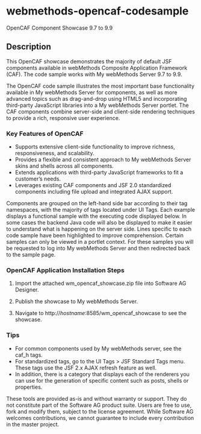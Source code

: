 # webmethods-opencaf-codesample
OpenCAF Component Showcase 9.7 to 9.9

## Description

This OpenCAF showcase demonstrates the majority of default JSF components available in webMethods Composite Application Framework (CAF). The code sample works with My webMethods Server 9.7 to 9.9.

The OpenCAF code sample illustrates the most important base functionality available in My webMethods Server for components, as well as more advanced topics such as drag-and-drop using HTML5 and incorporating third-party JavaScript libraries into a My webMethods Server portlet. The CAF components combine server-side and client-side rendering techniques to provide a rich, responsive user experience.

### Key Features of OpenCAF

* Supports extensive client-side functionality to improve richness, responsiveness, and scalability.
* Provides a flexible and consistent approach to My webMethods Server skins and shells across all components.
* Extends applications with third-party JavaScript frameworks to fit a customer’s needs.
* Leverages existing CAF components and JSF 2.0 standardized components including file upload and integrated AJAX support.

<p>Components are grouped on the left-hand side bar according to their tag namespaces, with the majority of tags located under UI Tags. Each example displays a functional sample with the executing code displayed below. In some cases the backend Java code will also be displayed to make it easier to understand what is happening on the server side. Lines specific to each code sample have been highlighted to improve comprehension. Certain samples can only be viewed in a portlet context. For these samples you will be requested to log into My webMethods Server and then redirected back to the sample page.</p>

### OpenCAF Application Installation Steps

1. Import the attached wm_opencaf_showcase.zip file into Software AG Designer.

2. Publish the showcase to My webMethods Server.

3. Navigate to http://*hostname*:8585/wm_opencaf_showcase to see the showcase.

### Tips

* For common components used by My webMethods server, see the caf_h tags.
* For standardized tags, go to the UI Tags > JSF Standard Tags menu. These tags use the JSF 2.x AJAX refresh feature as well.
* In addition, there is a category that displays each of the renderers you can use for the generation of specific content such as posts, shells or properties.
    
These tools are provided as-is and without warranty or support. They do not constitute part of the Software AG product suite. Users are free to use, fork and modify them, subject to the license agreement. While Software AG welcomes contributions, we cannot guarantee to include every contribution in the master project.

